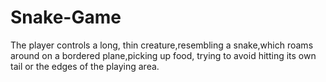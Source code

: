 # Snake-Game
 The player controls a long, thin creature,resembling a snake,which roams around on a bordered plane,picking up food, trying to avoid hitting its own tail or the edges of the playing area.

